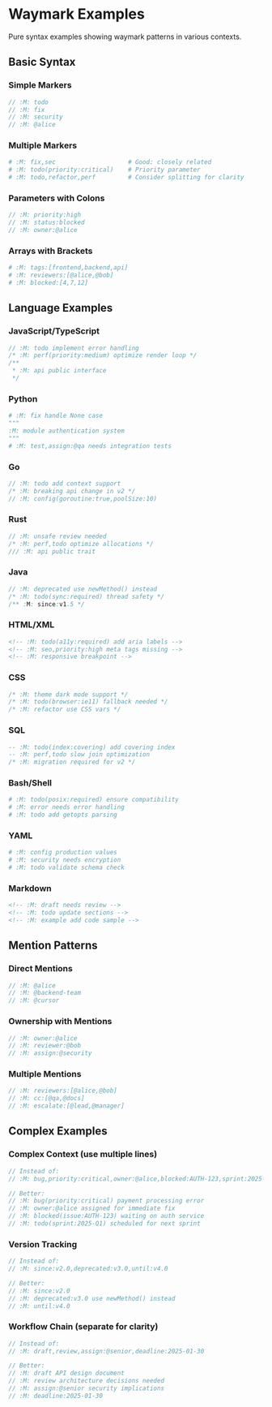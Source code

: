 # Waymark Examples
<!-- :M: tldr Pure syntax examples showing waymark patterns in various contexts -->
<!-- :M: syntax Examples of waymark syntax across languages -->

Pure syntax examples showing waymark patterns in various contexts.

## Basic Syntax

### Simple Markers

```javascript
// :M: todo
// :M: fix
// :M: security
// :M: @alice
```

### Multiple Markers

```python
# :M: fix,sec                    # Good: closely related
# :M: todo(priority:critical)    # Priority parameter
# :M: todo,refactor,perf         # Consider splitting for clarity
```

### Parameters with Colons

```go
// :M: priority:high
// :M: status:blocked
// :M: owner:@alice
```

### Arrays with Brackets

```ruby
# :M: tags:[frontend,backend,api]
# :M: reviewers:[@alice,@bob]
# :M: blocked:[4,7,12]
```

## Language Examples

### JavaScript/TypeScript

```javascript
// :M: todo implement error handling
/* :M: perf(priority:medium) optimize render loop */
/** 
 * :M: api public interface
 */
```

### Python

```python
# :M: fix handle None case
"""
:M: module authentication system
"""
# :M: test,assign:@qa needs integration tests
```

### Go

```go
// :M: todo add context support
/* :M: breaking api change in v2 */
// :M: config(goroutine:true,poolSize:10)
```

### Rust

```rust
// :M: unsafe review needed
/* :M: perf,todo optimize allocations */
/// :M: api public trait
```

### Java

```java
// :M: deprecated use newMethod() instead
/* :M: todo(sync:required) thread safety */
/** :M: since:v1.5 */
```

### HTML/XML

```html
<!-- :M: todo(a11y:required) add aria labels -->
<!-- :M: seo,priority:high meta tags missing -->
<!-- :M: responsive breakpoint -->
```

### CSS

```css
/* :M: theme dark mode support */
/* :M: todo(browser:ie11) fallback needed */
/* :M: refactor use CSS vars */
```

### SQL

```sql
-- :M: todo(index:covering) add covering index
-- :M: perf,todo slow join optimization
/* :M: migration required for v2 */
```

### Bash/Shell

```bash
# :M: todo(posix:required) ensure compatibility
# :M: error needs error handling
# :M: todo add getopts parsing
```

### YAML

```yaml
# :M: config production values
# :M: security needs encryption
# :M: todo validate schema check
```

### Markdown

```markdown
<!-- :M: draft needs review -->
<!-- :M: todo update sections -->
<!-- :M: example add code sample -->
```

## Mention Patterns

### Direct Mentions

```javascript
// :M: @alice
// :M: @backend-team
// :M: @cursor
```

### Ownership with Mentions

```javascript
// :M: owner:@alice
// :M: reviewer:@bob
// :M: assign:@security
```

### Multiple Mentions

```javascript
// :M: reviewers:[@alice,@bob]
// :M: cc:[@qa,@docs]
// :M: escalate:[@lead,@manager]
```

## Complex Examples

### Complex Context (use multiple lines)

```javascript
// Instead of:
// :M: bug,priority:critical,owner:@alice,blocked:AUTH-123,sprint:2025-Q1

// Better:
// :M: bug(priority:critical) payment processing error
// :M: owner:@alice assigned for immediate fix
// :M: blocked(issue:AUTH-123) waiting on auth service
// :M: todo(sprint:2025-Q1) scheduled for next sprint
```

### Version Tracking

```javascript
// Instead of:
// :M: since:v2.0,deprecated:v3.0,until:v4.0

// Better:
// :M: since:v2.0
// :M: deprecated:v3.0 use newMethod() instead  
// :M: until:v4.0
```

### Workflow Chain (separate for clarity)

```javascript
// Instead of:
// :M: draft,review,assign:@senior,deadline:2025-01-30

// Better:
// :M: draft API design document
// :M: review architecture decisions needed
// :M: assign:@senior security implications
// :M: deadline:2025-01-30
```
